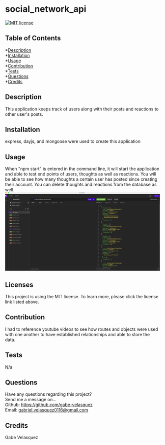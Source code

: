 # social_network_api
[![MIT license](https://img.shields.io/badge/License-MIT-blue.svg)](https://mit-license.org/)

  ## Table of Contents
  *[Description](#description) <br>
  *[Installation](#Installation) <br>
  *[Usage](#usage) <br>
  *[Contribution](#contribution) <br>
  *[Tests](#tests) <br>
  *[Questions](#questions) <br>
  *[Credits](#credits) <br>

  ## Description <a name='description'></a>
  This application keeps track of users along with their posts and reactions to other user's posts. 

  ## Installation <a name='installation'></a>
  express, dayjs, and mongoose were used to create this application

  ## Usage <a name='usage'></a>
  When "npm start" is entered in the command line, it will start the application and able to test end points of users, thoughts as well as reactions. You will be able to see how many thoughts a certain user has posted since creating their account. You can delete thoughts and reactions from the database as well. 
  [![Watch the video](./socialNetwork.png)](https://drive.google.com/file/d/1WOGrvjm_g-FOYWIfPyKC4uC9kM7TfxS-/view)

  ## Licenses <a name='license'></a>
  
  This project is using the MIT license. To learn more, please click the license link listed above.

  ## Contribution <a name='contribution'></a>
  I had to reference youtube videos to see how routes and objects were used with one another to have established relationships and able to store the data.

  ## Tests <a name='tests'></a>
  N/a

  ## Questions <a name='questions'></a>
  Have any questions regarding this project? <br>
  Send me a message on... <br>
  Github: https://github.com/gabe-velasquez <br>
  Email: gabriel.velasquez0116@gmail.com <br>

  ## Credits <a name='credits'></a>
  Gabe Velasquez

